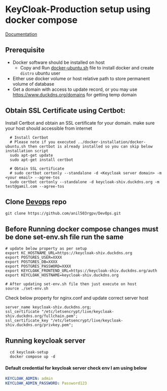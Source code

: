 # KeyCloak-Production setup using docker compose
[Documentation](https://www.keycloak.org/guides#getting-started)
## Prerequisite
* Docker software should be installed on host
  * Copy and Run [docker-ubuntu.sh](../docker-installation/docker-ubuntu.sh) file to install docker and create `distro` ubuntu user
* Either use docker volume or host relative path to store permanent volume of database
* Get a domain with access to update record, or you may use https://www.duckdns.org/domains for getting temp domain

## Obtain SSL Certificate using Certbot:
Install Certbot and obtain an SSL certificate for your domain. make sure your host should accessible from internet
```shell
  # Install Certbot 
  # Please note if you executed ../docker-installation/docker-ubuntu.sh then certbot is already installed so you can skip below installation script
  sudo apt-get update
  sudo apt-get install certbot

  # Obtain SSL certificate
  # sudo certbot certonly --standalone -d <Keycloak server domain> -m <your email> --agree-tos
  sudo certbot certonly --standalone -d keycloak-shiv.duckdns.org -m test@gamil.com --agree-tos
```
## Clone [Devops](https://github.com/anil503rgpv/DevOps.git) repo
```
git clone https://github.com/anil503rgpv/DevOps.git
```
## Before Running docker compose changes must be done set-env.sh file run the same
```shell
# update below property as per setup
export KC_HOSTNAME_URL=https://keycloak-shiv.duckdns.org
export POSTGRES_USER=XXXX
export POSTGRES_DB=XXXX
export POSTGRES_PASSWORD=XXXX
export KEYCLOAK_FRONTEND_URL=https://keycloak-shiv.duckdns.org/auth
export KEYCLOAK_HOSTNAME=keycloak-shiv.duckdns.org

# After updating set-env.sh file then just execute on host
source ./set-env.sh
```
Check below property for nginx.conf and update correct server host 
```config
server_name keycloak-shiv.duckdns.org;
ssl_certificate "/etc/letsencrypt/live/keycloak-shiv.duckdns.org/fullchain.pem";
ssl_certificate_key "/etc/letsencrypt/live/keycloak-shiv.duckdns.org/privkey.pem";
```

## Running keycloak server
```shell
  cd keycloak-setup
  docker compose up -d
```
#### Default credential for keycloak server check env I am using below
```yaml
KEYCLOAK_ADMIN: admin
KEYCLOAK_ADMIN_PASSWORD: Password123
```
